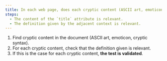 ```yaml
---
title: In each web page, does each cryptic content (ASCII art, emoticon, cryptic syntax) meet one of these conditions?
steps:
  - The content of the `title` attribute is relevant.
  - The definition given by the adjacent context is relevant.
---
```


1. Find cryptic content in the document (ASCII art, emoticon, cryptic syntax).
2. For each cryptic content, check that the definition given is relevant.
3. If this is the case for each cryptic content, **the test is validated**.
